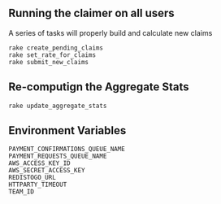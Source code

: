 ## Running the claimer on all users

A series of tasks will properly build and calculate new
claims

    rake create_pending_claims
    rake set_rate_for_claims
    rake submit_new_claims

## Re-computign the Aggregate Stats

    rake update_aggregate_stats

## Environment Variables

    PAYMENT_CONFIRMATIONS_QUEUE_NAME
    PAYMENT_REQUESTS_QUEUE_NAME
    AWS_ACCESS_KEY_ID
    AWS_SECRET_ACCESS_KEY
    REDISTOGO_URL
    HTTPARTY_TIMEOUT
    TEAM_ID